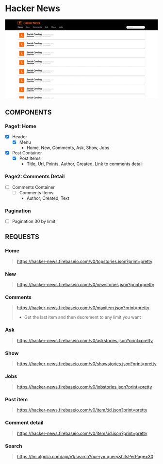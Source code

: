 # Hacker News

![Hacker New](./src/assets/HackerNew-v2.png "Hacker New")

## COMPONENTS

### Page1: Home
- [X] Header
    - [X] Menu
        * Home, New, Comments, Ask, Show, Jobs

- [X] Post Container
    - [X] Post Items
        * Title, Url, Points, Author, Created, Link to comments detail

### Page2: Comments Detail
- [ ] Comments Container
    - [ ] Comments Items
        * Author, Created, Text

### Pagination
- [ ] Pagination 30 by limit



## REQUESTS

### Home
> https://hacker-news.firebaseio.com/v0/topstories.json?print=pretty

### New
> https://hacker-news.firebaseio.com/v0/newstories.json?print=pretty

### Comments
> https://hacker-news.firebaseio.com/v0/maxitem.json?print=pretty
> - Get the last item and then decrement to any limit you want

### Ask
> https://hacker-news.firebaseio.com/v0/askstories.json?print=pretty

### Show
> https://hacker-news.firebaseio.com/v0/showstories.json?print=pretty

### Jobs
> https://hacker-news.firebaseio.com/v0/jobstories.json?print=pretty

### Post item
> https://hacker-news.firebaseio.com/v0/item/:id.json?print=pretty

### Comment detail
> https://hacker-news.firebaseio.com/v0/item/:id.json?print=pretty

### Search
> https://hn.algolia.com/api/v1/search?query=:query&hitsPerPage=30
